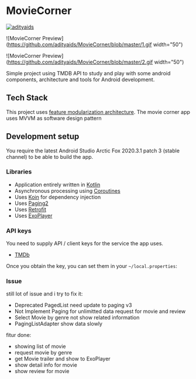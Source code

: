# MovieCorner

[![adityaids](https://circleci.com/gh/adityaids/MovieCorner.svg?style=svg)](https://circleci.com/gh/adityaids/MovieCorner)

![MovieCorner Preview](https://github.com/adityaids/MovieCorner/blob/master/1.gif width="50")

![MovieCorner Preview](https://github.com/adityaids/MovieCorner/blob/master/2.gif width="50")

Simple project using TMDB API to study and play with some android components, architecture and tools for Android development.

## Tech Stack

This project uses [feature modularization architecture](https://proandroiddev.com/intro-to-app-modularization-42411e4c421e).
The movie corner app uses MVVM as software design pattern

## Development setup

You require the latest Android Studio Arctic Fox 2020.3.1 patch 3 (stable channel) to be able to build the app.

### Libraries

- Application entirely written in [Kotlin](https://kotlinlang.org)
- Asynchronous processing using [Coroutines](https://kotlin.github.io/kotlinx.coroutines/)
- Uses [Koin](https://github.com/InsertKoinIO/koin) for dependency injection
- Uses [Paging2](https://developer.android.com/topic/libraries/architecture/paging)
- Uses [Retrofit](https://square.github.io/retrofit)
- Uses [ExoPlayer](https://exoplayer.dev)

### API keys

You need to supply API / client keys for the service the app uses.

- [TMDb](https://developers.themoviedb.org)

Once you obtain the key, you can set them in your `~/local.properties`:

### Issue

still lot of issue and i try to fix it:
- Deprecated PagedList need update to paging v3
- Not Implement Paging for unlimitted data request for movie and review
- Select Movie by genre not show related information
- PagingListAdapter show data slowly

fitur done:
- showing list of movie
- request movie by genre
- get Movie trailer and show to ExoPlayer
- show detail info for movie
- show review for movie
